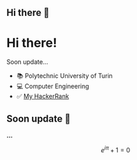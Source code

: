 ## Hi there 👋

<!--
**thedanicode24/thedanicode24** is a ✨ _special_ ✨ repository because its `README.md` (this file) appears on your GitHub profile.

Here are some ideas to get you started:

- 🔭 I’m currently working on ...
- 🌱 I’m currently learning ...
- 👯 I’m looking to collaborate on ...
- 🤔 I’m looking for help with ...
- 💬 Ask me about ...
- 📫 How to reach me: ...
- 😄 Pronouns: ...
- ⚡ Fun fact: ...
-->

# Hi there! 

Soon update...
 - 📚 Polytechnic University of Turin
 - 💻 Computer Engineering
 - ✅ [My HackerRank](https://www.hackerrank.com/profile/thedanicode24)


## Soon update 🔄
**...**

$$
e^{i\pi} + 1 = 0
$$


